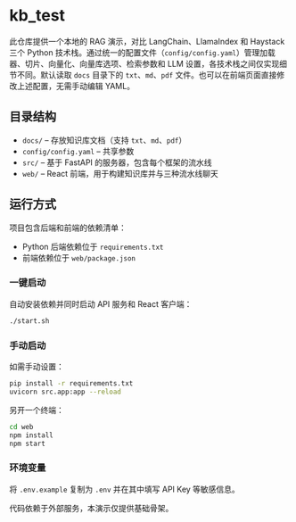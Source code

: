 # kb_test

此仓库提供一个本地的 RAG 演示，对比 LangChain、LlamaIndex 和 Haystack 三个 Python 技术栈。通过统一的配置文件（`config/config.yaml`）管理加载器、切片、向量化、向量库选项、检索参数和 LLM 设置，各技术栈之间仅实现细节不同。默认读取 `docs` 目录下的 `txt`、`md`、`pdf` 文件。也可以在前端页面直接修改上述配置，无需手动编辑 YAML。

## 目录结构

- `docs/` – 存放知识库文档（支持 `txt`、`md`、`pdf`）
- `config/config.yaml` – 共享参数
- `src/` – 基于 FastAPI 的服务器，包含每个框架的流水线
- `web/` – React 前端，用于构建知识库并与三种流水线聊天

## 运行方式

项目包含后端和前端的依赖清单：

- Python 后端依赖位于 `requirements.txt`
- 前端依赖位于 `web/package.json`

### 一键启动

自动安装依赖并同时启动 API 服务和 React 客户端：

```bash
./start.sh
```

### 手动启动

如需手动设置：

```bash
pip install -r requirements.txt
uvicorn src.app:app --reload
```

另开一个终端：

```bash
cd web
npm install
npm start
```

### 环境变量

将 `.env.example` 复制为 `.env` 并在其中填写 API Key 等敏感信息。

代码依赖于外部服务，本演示仅提供基础骨架。
